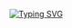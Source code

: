 <a href="https://git.io/typing-svg"><img src="https://readme-typing-svg.demolab.com?font=Fira+Code&weight=600&size=25&pause=1000&color=0F0109&background=FD81E500&center=verdadeiro&vCenter=verdadeiro&repeat=falso&width=435&lines=Ol%C3%A1%2C+Mundo!+%F0%9F%91%8B%F0%9F%98%83;Meu+nome+%C3%A9+Isabel+Cristina+de+Barros%2C+sou+farmac%C3%AAutica+cl%C3%ADnica+em+transi%C3%A7%C3%A3o+de+carreira.;Estudante+de+An%C3%A1lise+e+Desenvolvimento+de+Sistemas.;%F0%9F%8C%B1+Aprendendo+An%C3%A1lise+de+Dados+no+bootcamp+da+SoulCode+Academy.;https%3A%2F%2Fwww.linkedin.com%2Fin%2Fisabelcristinadebarros%2F;%E2%9A%A1+Curiosidade%3A+Amo+m%C3%BAsica+%F0%9F%92%96%F0%9F%92%96+estou+aprendendo+a+tocar+piano+e+viol%C3%A3o." alt="Typing SVG" /></a>
